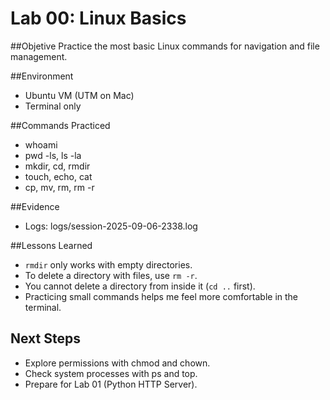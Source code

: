 # Lab 00: Linux Basics

##Objetive
Practice the most basic Linux commands for navigation and file management.

##Environment
- Ubuntu VM (UTM on Mac)
- Terminal only

##Commands Practiced
- whoami
- pwd
-ls, ls -la
- mkdir, cd, rmdir
- touch, echo, cat
- cp, mv, rm, rm -r

##Evidence
- Logs: logs/session-2025-09-06-2338.log

##Lessons Learned
- `rmdir` only works with empty directories.
- To delete a directory with files, use `rm -r`.
- You cannot delete a directory from inside it (`cd ..` first).
- Practicing small commands helps me feel more comfortable in the terminal.

## Next Steps
- Explore permissions with chmod and chown.
- Check system processes with ps and top.
- Prepare for Lab 01 (Python HTTP Server).
